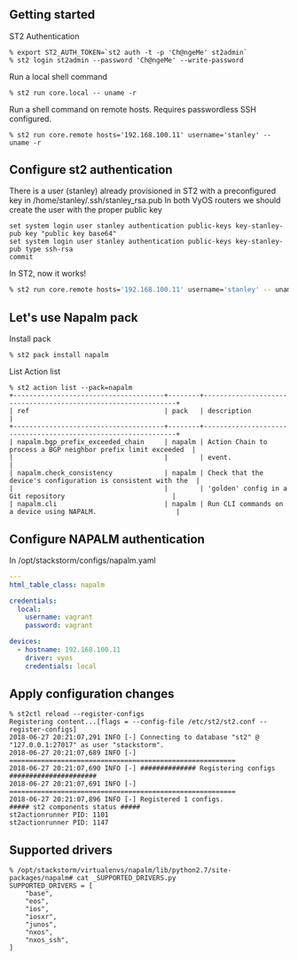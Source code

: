 #

## Getting started

ST2 Authentication
```
% export ST2_AUTH_TOKEN=`st2 auth -t -p 'Ch@ngeMe' st2admin`
% st2 login st2admin --password 'Ch@ngeMe' --write-password
```

Run a local shell command
```
% st2 run core.local -- uname -r
```

Run a shell command on remote hosts. Requires passwordless SSH configured.
```
% st2 run core.remote hosts='192.168.100.11' username='stanley' -- uname -r
```

## Configure st2 authentication

There is a user (stanley) already provisioned in ST2 with a preconfigured key in /home/stanley/.ssh/stanley_rsa.pub
In both VyOS routers we should create the user with the proper public key

```
set system login user stanley authentication public-keys key-stanley-pub key "public key base64"
set system login user stanley authentication public-keys key-stanley-pub type ssh-rsa
commit
```

In ST2, now it works!

```bash
% st2 run core.remote hosts='192.168.100.11' username='stanley' -- uname
```

## Let's use Napalm pack

Install pack
```
% st2 pack install napalm
```

List Action list
```
% st2 action list --pack=napalm
+--------------------------------------+--------+---------------------------------------------------------------+
| ref                                  | pack   | description                                                   |
+--------------------------------------+--------+---------------------------------------------------------------+
| napalm.bgp_prefix_exceeded_chain     | napalm | Action Chain to process a BGP neighbor prefix limit exceeded  |
|                                      |        | event.                                                        |
| napalm.check_consistency             | napalm | Check that the device's configuration is consistent with the  |
|                                      |        | 'golden' config in a Git repository                           |
| napalm.cli                           | napalm | Run CLI commands on a device using NAPALM.                    |
```

## Configure NAPALM authentication

In /opt/stackstorm/configs/napalm.yaml

```yaml
---
html_table_class: napalm

credentials:
  local:
    username: vagrant
    password: vagrant

devices:
  - hostname: 192.168.100.11
    driver: vyos
    credentials: local
```

## Apply configuration changes

```
% st2ctl reload --register-configs
Registering content...[flags = --config-file /etc/st2/st2.conf --register-configs]
2018-06-27 20:21:07,291 INFO [-] Connecting to database "st2" @ "127.0.0.1:27017" as user "stackstorm".
2018-06-27 20:21:07,689 INFO [-] =========================================================
2018-06-27 20:21:07,690 INFO [-] ############## Registering configs ######################
2018-06-27 20:21:07,691 INFO [-] =========================================================
2018-06-27 20:21:07,896 INFO [-] Registered 1 configs.
##### st2 components status #####
st2actionrunner PID: 1101
st2actionrunner PID: 1147
```

## Supported drivers

```
% /opt/stackstorm/virtualenvs/napalm/lib/python2.7/site-packages/napalm# cat _SUPPORTED_DRIVERS.py
SUPPORTED_DRIVERS = [
    "base",
    "eos",
    "ios",
    "iosxr",
    "junos",
    "nxos",
    "nxos_ssh",
]
```









